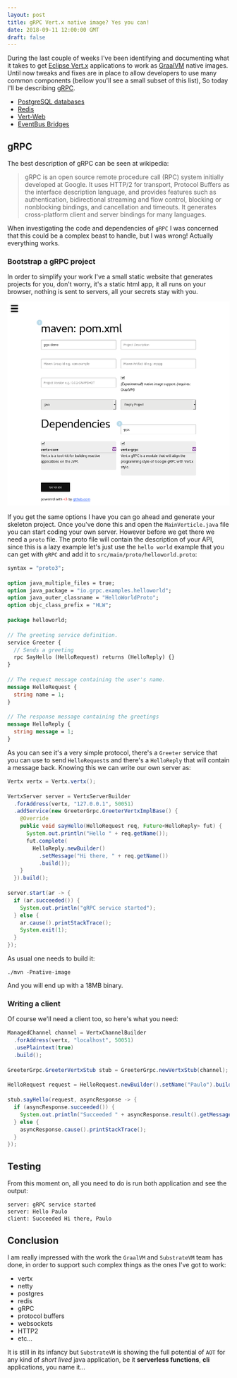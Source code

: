 ```yaml
---
layout: post
title: gRPC Vert.x native image? Yes you can!
date: 2018-09-11 12:00:00 GMT
draft: false
---
```


During the last couple of weeks I've been identifying and documenting what it takes to get [Eclipse Vert.x](https://vertx.io) applications to work as [GraalVM](http://www.graalvm.org/) native images. Until now tweaks and fixes are in place to allow developers to use many common components (bellow you'll see a small subset of this list), So today I'll be describing [gRPC](https://vertx.io/docs/vertx-grpc/java/).

* [PostgreSQL databases](https://reactiverse.io/reactive-pg-client/)
* [Redis](https://redis.io/)
* [Vert-Web](https://vertx.io/docs/vertx-web/java/)
* [EventBus Bridges](https://vertx.io/docs/vertx-tcp-eventbus-bridge/java/)

## gRPC

The best description of gRPC can be seen at wikipedia:

> gRPC is an open source remote procedure call (RPC) system initially developed at Google. It uses HTTP/2 for transport, Protocol Buffers as the interface description language, and provides features such as authentication, bidirectional streaming and flow control, blocking or nonblocking bindings, and cancellation and timeouts. It generates cross-platform client and server bindings for many languages.

When investigating the code and dependencies of `gRPC` I was concerned that this could be a complex beast to handle, but I was wrong! Actually everything works.

### Bootstrap a gRPC project

In order to simplify your work I've a small static website that generates projects for you, don't worry, it's a static html app, it all runs on your browser, nothing is sent to servers, all your secrets stay with you.

![grpc](/assets/images/blog/grpc.png)

If you get the same options I have you can go ahead and generate your skeleton project. Once you've done this and open the `MainVerticle.java` file you can start coding your own server. However before we get there we need a `proto` file. The proto file will contain the description of your API, since this is a lazy example let's just use the `hello world` example that you can get with `gRPC` and add it to `src/main/proto/helloworld.proto`:

```proto
syntax = "proto3";

option java_multiple_files = true;
option java_package = "io.grpc.examples.helloworld";
option java_outer_classname = "HelloWorldProto";
option objc_class_prefix = "HLW";

package helloworld;

// The greeting service definition.
service Greeter {
  // Sends a greeting
  rpc SayHello (HelloRequest) returns (HelloReply) {}
}

// The request message containing the user's name.
message HelloRequest {
  string name = 1;
}

// The response message containing the greetings
message HelloReply {
  string message = 1;
}
```

As you can see it's a very simple protocol, there's a `Greeter` service that you can use to send `HelloRequest`s and there's a `HelloReply` that will contain a message back. Knowing this we can write our own server as:

```java
Vertx vertx = Vertx.vertx();

VertxServer server = VertxServerBuilder
  .forAddress(vertx, "127.0.0.1", 50051)
  .addService(new GreeterGrpc.GreeterVertxImplBase() {
    @Override
    public void sayHello(HelloRequest req, Future<HelloReply> fut) {
      System.out.println("Hello " + req.getName());
      fut.complete(
        HelloReply.newBuilder()
          .setMessage("Hi there, " + req.getName())
          .build());
    }
  }).build();

server.start(ar -> {
  if (ar.succeeded()) {
    System.out.println("gRPC service started");
  } else {
    ar.cause().printStackTrace();
    System.exit(1);
  }
});
```

As usual one needs to build it:

```
./mvn -Pnative-image
```

And you will end up with a 18MB binary.

### Writing a client

Of course we'll need a client too, so here's what you need:

```java
ManagedChannel channel = VertxChannelBuilder
  .forAddress(vertx, "localhost", 50051)
  .usePlaintext(true)
  .build();

GreeterGrpc.GreeterVertxStub stub = GreeterGrpc.newVertxStub(channel);

HelloRequest request = HelloRequest.newBuilder().setName("Paulo").build();

stub.sayHello(request, asyncResponse -> {
  if (asyncResponse.succeeded()) {
    System.out.println("Succeeded " + asyncResponse.result().getMessage());
  } else {
    asyncResponse.cause().printStackTrace();
  }
});
```

## Testing

From this moment on, all you need to do is run both application and see the output:

```
server: gRPC service started
server: Hello Paulo
client: Succeeded Hi there, Paulo
```

## Conclusion

I am really impressed with the work the `GraalVM` and `SubstrateVM` team has done, in order to support such complex things as the ones I've got to work:

* vertx
* netty
* postgres
* redis
* gRPC
* protocol buffers
* websockets
* HTTP2
* etc...

It is still in its infancy but `SubstrateVM` is showing the full potential of `AOT` for any kind of *short lived* java application, be it **serverless functions**, **cli** applications, you name it...
